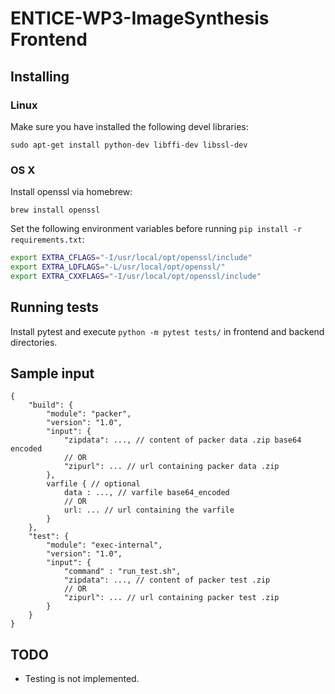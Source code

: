 ENTICE-WP3-ImageSynthesis Frontend
==================================

Installing
----------

### Linux ###

Make sure you have installed the following devel libraries:
```
sudo apt-get install python-dev libffi-dev libssl-dev
```

### OS X ###

Install openssl via homebrew:

```
brew install openssl
```

Set the following environment variables before running `pip install -r requirements.txt`:

```bash
export EXTRA_CFLAGS="-I/usr/local/opt/openssl/include"
export EXTRA_LDFLAGS="-L/usr/local/opt/openssl/"
export EXTRA_CXXFLAGS="-I/usr/local/opt/openssl/include"
```

Running tests
-------------

Install pytest and execute `python -m pytest tests/` in frontend and backend directories.


Sample input
------------

```
{
    "build": {
        "module": "packer",
        "version": "1.0",
        "input": {
            "zipdata": ..., // content of packer data .zip base64 encoded
            // OR
            "zipurl": ... // url containing packer data .zip
        },
        varfile { // optional
            data : ..., // varfile base64_encoded
            // OR
            url: ... // url containing the varfile
        }
    },
    "test": {
        "module": "exec-internal",
        "version": "1.0",
        "input": {
            "command" : "run_test.sh",
            "zipdata": ..., // content of packer test .zip
            // OR
            "zipurl": ... // url containing packer test .zip
        }
    }
}
```

TODO
----

* Testing is not implemented.